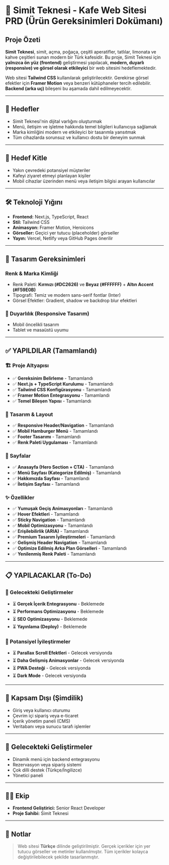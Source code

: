 # 🥖 Simit Teknesi - Kafe Web Sitesi PRD (Ürün Gereksinimleri Dokümanı)

## Proje Özeti

**Simit Teknesi**, simit, açma, poğaça, çeşitli aperatifler, tatlılar, limonata ve kahve çeşitleri sunan modern bir Türk kafesidir. Bu proje, Simit Teknesi için **yalnızca ön yüz (frontend)** geliştirmesi yapılacak, **modern, duyarlı (responsive) ve görsel olarak etkileyici** bir web sitesini hedeflemektedir.

Web sitesi **Tailwind CSS** kullanılarak geliştirilecektir. Gerekirse görsel efektler için **Framer Motion** veya benzeri kütüphaneler tercih edilebilir. **Backend (arka uç)** bileşeni bu aşamada dahil edilmeyecektir.

---

## 🎯 Hedefler

- Simit Teknesi'nin dijital varlığını oluşturmak
- Menü, iletişim ve işletme hakkında temel bilgileri kullanıcıya sağlamak
- Marka kimliğini modern ve etkileyici bir tasarımla yansıtmak
- Tüm cihazlarda sorunsuz ve kullanıcı dostu bir deneyim sunmak

---

## 👥 Hedef Kitle

- Yakın çevredeki potansiyel müşteriler
- Kafeyi ziyaret etmeyi planlayan kişiler
- Mobil cihazlar üzerinden menü veya iletişim bilgisi arayan kullanıcılar

---

## 🛠️ Teknoloji Yığını

- **Frontend:** Next.js, TypeScript, React
- **Stil:** Tailwind CSS
- **Animasyon:** Framer Motion, Heroicons
- **Görseller:** Geçici yer tutucu (placeholder) görseller
- **Yayın:** Vercel, Netlify veya GitHub Pages önerilir

---

## 🎨 Tasarım Gereksinimleri

### Renk & Marka Kimliği

- Renk Paleti: **Kırmızı (#DC2626)** ve **Beyaz (#FFFFFF)** + **Altın Accent (#F59E0B)**
- Tipografi: Temiz ve modern sans-serif fontlar (Inter)
- Görsel Efektler: Gradient, shadow ve backdrop blur efektleri

### 📱 Duyarlılık (Responsive Tasarım)

- Mobil öncelikli tasarım
- Tablet ve masaüstü uyumu

---

## ✅ YAPILDILAR (Tamamlandı)

### 🏗️ Proje Altyapısı

- ✅ **Gereksinim Belirleme** - Tamamlandı
- ✅ **Next.js + TypeScript Kurulumu** - Tamamlandı
- ✅ **Tailwind CSS Konfigürasyonu** - Tamamlandı
- ✅ **Framer Motion Entegrasyonu** - Tamamlandı
- ✅ **Temel Bileşen Yapısı** - Tamamlandı

### 🎨 Tasarım & Layout

- ✅ **Responsive Header/Navigation** - Tamamlandı
- ✅ **Mobil Hamburger Menü** - Tamamlandı
- ✅ **Footer Tasarımı** - Tamamlandı
- ✅ **Renk Paleti Uygulaması** - Tamamlandı

### 📄 Sayfalar

- ✅ **Anasayfa (Hero Section + CTA)** - Tamamlandı
- ✅ **Menü Sayfası (Kategorize Edilmiş)** - Tamamlandı
- ✅ **Hakkımızda Sayfası** - Tamamlandı
- ✅ **İletişim Sayfası** - Tamamlandı

### ✨ Özellikler

- ✅ **Yumuşak Geçiş Animasyonları** - Tamamlandı
- ✅ **Hover Efektleri** - Tamamlandı
- ✅ **Sticky Navigation** - Tamamlandı
- ✅ **Mobil Optimizasyonu** - Tamamlandı
- ✅ **Erişilebilirlik (ARIA)** - Tamamlandı
- ✅ **Premium Tasarım İyileştirmeleri** - Tamamlandı
- ✅ **Gelişmiş Header Navigation** - Tamamlandı
- ✅ **Optimize Edilmiş Arka Plan Görselleri** - Tamamlandı
- ✅ **Yenilenmiş Renk Paleti** - Tamamlandı

---

## 📋 YAPILACAKLAR (To-Do)

### 🚀 Gelecekteki Geliştirmeler

- ⏳ **Gerçek İçerik Entegrasyonu** - Beklemede
- ⏳ **Performans Optimizasyonu** - Beklemede
- ⏳ **SEO Optimizasyonu** - Beklemede
- ⏳ **Yayınlama (Deploy)** - Beklemede

### 🔄 Potansiyel İyileştirmeler

- ⏳ **Parallax Scroll Efektleri** - Gelecek versiyonda
- ⏳ **Daha Gelişmiş Animasyonlar** - Gelecek versiyonda
- ⏳ **PWA Desteği** - Gelecek versiyonda
- ⏳ **Dark Mode** - Gelecek versiyonda

---

## 🚫 Kapsam Dışı (Şimdilik)

- Giriş veya kullanıcı oturumu
- Çevrim içi sipariş veya e-ticaret
- İçerik yönetim paneli (CMS)
- Veritabanı veya sunucu tarafı işlemler

---

## 🔮 Gelecekteki Geliştirmeler

- Dinamik menü için backend entegrasyonu
- Rezervasyon veya sipariş sistemi
- Çok dilli destek (Türkçe/İngilizce)
- Yönetici paneli

---

## 👨‍💻 Ekip

- **Frontend Geliştirici:** Senior React Developer
- **Proje Sahibi:** Simit Teknesi

---

## 📝 Notlar

> Web sitesi **Türkçe** dilinde geliştirilmiştir.
> Gerçek içerikler için yer tutucu görseller ve metinler kullanılmıştır.
> Tüm içerikler kolayca değiştirilebilecek şekilde tasarlanmıştır.
